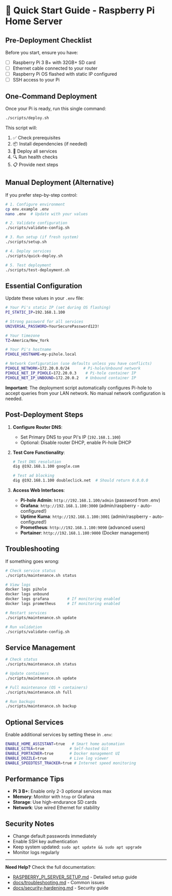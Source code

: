 # 🚀 Quick Start Guide - Raspberry Pi Home Server

## **Pre-Deployment Checklist**

Before you start, ensure you have:

- [ ] Raspberry Pi 3 B+ with 32GB+ SD card
- [ ] Ethernet cable connected to your router
- [ ] Raspberry Pi OS flashed with static IP configured
- [ ] SSH access to your Pi

## **One-Command Deployment**

Once your Pi is ready, run this single command:

```bash
./scripts/deploy.sh
```

This script will:

1. ✅ Check prerequisites
2. 📦 Install dependencies (if needed)
3. 🐳 Deploy all services
4. 🔍 Run health checks
5. 📋 Provide next steps

## **Manual Deployment (Alternative)**

If you prefer step-by-step control:

```bash
# 1. Configure environment
cp env.example .env
nano .env  # Update with your values

# 2. Validate configuration
./scripts/validate-config.sh

# 3. Run setup (if fresh system)
./scripts/setup.sh

# 4. Deploy services
./scripts/quick-deploy.sh

# 5. Test deployment
./scripts/test-deployment.sh
```

## **Essential Configuration**

Update these values in your `.env` file:

```bash
# Your Pi's static IP (set during OS flashing)
PI_STATIC_IP=192.168.1.100

# Strong password for all services
UNIVERSAL_PASSWORD=YourSecurePassword123!

# Your timezone
TZ=America/New_York

# Your Pi's hostname
PIHOLE_HOSTNAME=my-pihole.local

# Network Configuration (use defaults unless you have conflicts)
PIHOLE_NETWORK=172.20.0.0/24      # Pi-hole/Unbound network
PIHOLE_NET_IP_PIHOLE=172.20.0.3    # Pi-hole container IP
PIHOLE_NET_IP_UNBOUND=172.20.0.2   # Unbound container IP
```

**Important**: The deployment script automatically configures Pi-hole to accept
queries from your LAN network. No manual network configuration is needed.

## **Post-Deployment Steps**

1. **Configure Router DNS**:

   - Set Primary DNS to your Pi's IP (`192.168.1.100`)
   - Optional: Disable router DHCP, enable Pi-hole DHCP

2. **Test Core Functionality**:

   ```bash
   # Test DNS resolution
   dig @192.168.1.100 google.com

   # Test ad blocking
   dig @192.168.1.100 doubleclick.net  # Should return 0.0.0.0
   ```

3. **Access Web Interfaces**:
   - **Pi-hole Admin**: `http://192.168.1.100/admin` (password from .env)
   - **Grafana**: `http://192.168.1.100:3000` (admin/raspberry -
     auto-configured!)
   - **Uptime Kuma**: `http://192.168.1.100:3001` (admin/raspberry -
     auto-configured!)
   - **Prometheus**: `http://192.168.1.100:9090` (advanced users)
   - **Portainer**: `http://192.168.1.100:9000` (Docker management)

## **Troubleshooting**

If something goes wrong:

```bash
# Check service status
./scripts/maintenance.sh status

# View logs
docker logs pihole
docker logs unbound
docker logs grafana        # If monitoring enabled
docker logs prometheus     # If monitoring enabled

# Restart services
./scripts/maintenance.sh update

# Run validation
./scripts/validate-config.sh
```

## **Service Management**

```bash
# Check status
./scripts/maintenance.sh status

# Update containers
./scripts/maintenance.sh update

# Full maintenance (OS + containers)
./scripts/maintenance.sh full

# Run backups
./scripts/maintenance.sh backup
```

## **Optional Services**

Enable additional services by setting these in `.env`:

```bash
ENABLE_HOME_ASSISTANT=true   # Smart home automation
ENABLE_GITEA=true           # Self-hosted Git
ENABLE_PORTAINER=true       # Docker management UI
ENABLE_DOZZLE=true          # Live log viewer
ENABLE_SPEEDTEST_TRACKER=true # Internet speed monitoring
```

## **Performance Tips**

- **Pi 3 B+**: Enable only 2-3 optional services max
- **Memory**: Monitor with `htop` or Grafana
- **Storage**: Use high-endurance SD cards
- **Network**: Use wired Ethernet for stability

## **Security Notes**

- Change default passwords immediately
- Enable SSH key authentication
- Keep system updated: `sudo apt update && sudo apt upgrade`
- Monitor logs regularly

---

**Need Help?** Check the full documentation:

- [RASPBERRY_PI_SERVER_SETUP.md](RASPBERRY_PI_SERVER_SETUP.md) - Detailed setup
  guide
- [docs/troubleshooting.md](docs/troubleshooting.md) - Common issues
- [docs/security-hardening.md](docs/security-hardening.md) - Security guide
